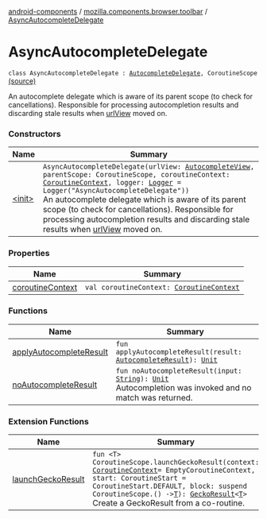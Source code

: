 [android-components](../../index.md) / [mozilla.components.browser.toolbar](../index.md) / [AsyncAutocompleteDelegate](./index.md)

# AsyncAutocompleteDelegate

`class AsyncAutocompleteDelegate : `[`AutocompleteDelegate`](../../mozilla.components.concept.toolbar/-autocomplete-delegate/index.md)`, CoroutineScope` [(source)](https://github.com/mozilla-mobile/android-components/blob/master/components/browser/toolbar/src/main/java/mozilla/components/browser/toolbar/BrowserToolbar.kt#L720)

An autocomplete delegate which is aware of its parent scope (to check for cancellations).
Responsible for processing autocompletion results and discarding stale results when [urlView](#) moved on.

### Constructors

| Name | Summary |
|---|---|
| [&lt;init&gt;](-init-.md) | `AsyncAutocompleteDelegate(urlView: `[`AutocompleteView`](../../mozilla.components.ui.autocomplete/-autocomplete-view/index.md)`, parentScope: CoroutineScope, coroutineContext: `[`CoroutineContext`](https://kotlinlang.org/api/latest/jvm/stdlib/kotlin.coroutines/-coroutine-context/index.html)`, logger: `[`Logger`](../../mozilla.components.support.base.log.logger/-logger/index.md)` = Logger("AsyncAutocompleteDelegate"))`<br>An autocomplete delegate which is aware of its parent scope (to check for cancellations). Responsible for processing autocompletion results and discarding stale results when [urlView](#) moved on. |

### Properties

| Name | Summary |
|---|---|
| [coroutineContext](coroutine-context.md) | `val coroutineContext: `[`CoroutineContext`](https://kotlinlang.org/api/latest/jvm/stdlib/kotlin.coroutines/-coroutine-context/index.html) |

### Functions

| Name | Summary |
|---|---|
| [applyAutocompleteResult](apply-autocomplete-result.md) | `fun applyAutocompleteResult(result: `[`AutocompleteResult`](../../mozilla.components.concept.toolbar/-autocomplete-result/index.md)`): `[`Unit`](https://kotlinlang.org/api/latest/jvm/stdlib/kotlin/-unit/index.html) |
| [noAutocompleteResult](no-autocomplete-result.md) | `fun noAutocompleteResult(input: `[`String`](https://kotlinlang.org/api/latest/jvm/stdlib/kotlin/-string/index.html)`): `[`Unit`](https://kotlinlang.org/api/latest/jvm/stdlib/kotlin/-unit/index.html)<br>Autocompletion was invoked and no match was returned. |

### Extension Functions

| Name | Summary |
|---|---|
| [launchGeckoResult](../../mozilla.components.browser.engine.gecko/kotlinx.coroutines.-coroutine-scope/launch-gecko-result.md) | `fun <T> CoroutineScope.launchGeckoResult(context: `[`CoroutineContext`](https://kotlinlang.org/api/latest/jvm/stdlib/kotlin.coroutines/-coroutine-context/index.html)` = EmptyCoroutineContext, start: CoroutineStart = CoroutineStart.DEFAULT, block: suspend CoroutineScope.() -> `[`T`](../../mozilla.components.browser.engine.gecko/kotlinx.coroutines.-coroutine-scope/launch-gecko-result.md#T)`): `[`GeckoResult`](https://mozilla.github.io/geckoview/javadoc/mozilla-central/org/mozilla/geckoview/GeckoResult.html)`<`[`T`](../../mozilla.components.browser.engine.gecko/kotlinx.coroutines.-coroutine-scope/launch-gecko-result.md#T)`>`<br>Create a GeckoResult from a co-routine. |

